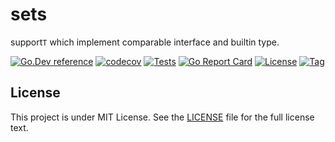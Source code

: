 # sets

support`T` which implement comparable interface and builtin type.

[![Go.Dev reference](https://img.shields.io/badge/go.dev-reference-blue?logo=go&logoColor=white)](https://pkg.go.dev/github.com/things-go/sets?tab=doc)
[![codecov](https://codecov.io/gh/things-go/sets/branch/master/graph/badge.svg)](https://codecov.io/gh/things-go/sets)
[![Tests](https://github.com/things-go/sets/actions/workflows/ci.yml/badge.svg)](https://github.com/things-go/sets/actions/workflows/ci.yml)
[![Go Report Card](https://goreportcard.com/badge/github.com/things-go/sets)](https://goreportcard.com/report/github.com/things-go/sets)
[![License](https://img.shields.io/github/license/things-go/sets)](https://github.com/things-go/sets/raw/master/LICENSE)
[![Tag](https://img.shields.io/github/v/tag/things-go/sets)](https://github.com/things-go/sets/tags)

## License

This project is under MIT License. See the [LICENSE](LICENSE) file for the full license text.
